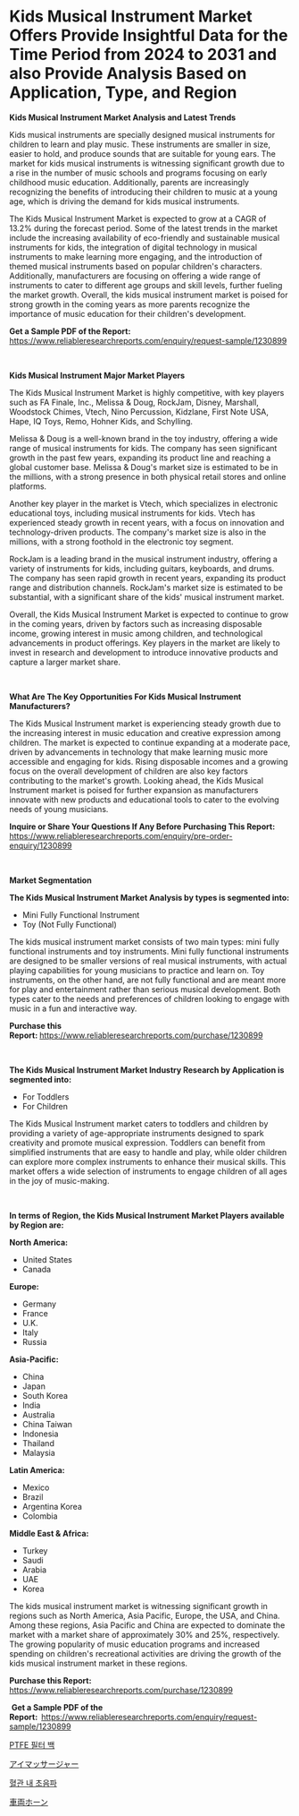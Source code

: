 <p><h1>Kids Musical Instrument Market Offers Provide Insightful Data for the Time Period from 2024 to 2031 and also Provide Analysis Based on Application, Type, and Region</h1></p><p><strong>Kids Musical Instrument Market Analysis and Latest Trends</strong></p>
<p><p>Kids musical instruments are specially designed musical instruments for children to learn and play music. These instruments are smaller in size, easier to hold, and produce sounds that are suitable for young ears. The market for kids musical instruments is witnessing significant growth due to a rise in the number of music schools and programs focusing on early childhood music education. Additionally, parents are increasingly recognizing the benefits of introducing their children to music at a young age, which is driving the demand for kids musical instruments.</p><p>The Kids Musical Instrument Market is expected to grow at a CAGR of 13.2% during the forecast period. Some of the latest trends in the market include the increasing availability of eco-friendly and sustainable musical instruments for kids, the integration of digital technology in musical instruments to make learning more engaging, and the introduction of themed musical instruments based on popular children's characters. Additionally, manufacturers are focusing on offering a wide range of instruments to cater to different age groups and skill levels, further fueling the market growth. Overall, the kids musical instrument market is poised for strong growth in the coming years as more parents recognize the importance of music education for their children's development.</p></p>
<p><strong>Get a Sample PDF of the Report:&nbsp;</strong> <a href="https://www.reliableresearchreports.com/enquiry/request-sample/1230899">https://www.reliableresearchreports.com/enquiry/request-sample/1230899</a></p>
<p>&nbsp;</p>
<p><strong>Kids Musical Instrument Major Market Players</strong></p>
<p><p>The Kids Musical Instrument Market is highly competitive, with key players such as FA Finale, Inc., Melissa & Doug, RockJam, Disney, Marshall, Woodstock Chimes, Vtech, Nino Percussion, Kidzlane, First Note USA, Hape, IQ Toys, Remo, Hohner Kids, and Schylling. </p><p>Melissa & Doug is a well-known brand in the toy industry, offering a wide range of musical instruments for kids. The company has seen significant growth in the past few years, expanding its product line and reaching a global customer base. Melissa & Doug's market size is estimated to be in the millions, with a strong presence in both physical retail stores and online platforms. </p><p>Another key player in the market is Vtech, which specializes in electronic educational toys, including musical instruments for kids. Vtech has experienced steady growth in recent years, with a focus on innovation and technology-driven products. The company's market size is also in the millions, with a strong foothold in the electronic toy segment. </p><p>RockJam is a leading brand in the musical instrument industry, offering a variety of instruments for kids, including guitars, keyboards, and drums. The company has seen rapid growth in recent years, expanding its product range and distribution channels. RockJam's market size is estimated to be substantial, with a significant share of the kids' musical instrument market.</p><p>Overall, the Kids Musical Instrument Market is expected to continue to grow in the coming years, driven by factors such as increasing disposable income, growing interest in music among children, and technological advancements in product offerings. Key players in the market are likely to invest in research and development to introduce innovative products and capture a larger market share.</p></p>
<p>&nbsp;</p>
<p><strong>What Are The Key Opportunities For Kids Musical Instrument Manufacturers?</strong></p>
<p><p>The Kids Musical Instrument market is experiencing steady growth due to the increasing interest in music education and creative expression among children. The market is expected to continue expanding at a moderate pace, driven by advancements in technology that make learning music more accessible and engaging for kids. Rising disposable incomes and a growing focus on the overall development of children are also key factors contributing to the market's growth. Looking ahead, the Kids Musical Instrument market is poised for further expansion as manufacturers innovate with new products and educational tools to cater to the evolving needs of young musicians.</p></p>
<p><strong>Inquire or Share Your Questions If Any Before Purchasing This Report:</strong> <a href="https://www.reliableresearchreports.com/enquiry/pre-order-enquiry/1230899">https://www.reliableresearchreports.com/enquiry/pre-order-enquiry/1230899</a></p>
<p>&nbsp;</p>
<p><strong>Market Segmentation</strong></p>
<p><strong>The Kids Musical Instrument Market Analysis by types is segmented into:</strong></p>
<p><ul><li>Mini Fully Functional Instrument</li><li>Toy (Not Fully Functional)</li></ul></p>
<p><p>The kids musical instrument market consists of two main types: mini fully functional instruments and toy instruments. Mini fully functional instruments are designed to be smaller versions of real musical instruments, with actual playing capabilities for young musicians to practice and learn on. Toy instruments, on the other hand, are not fully functional and are meant more for play and entertainment rather than serious musical development. Both types cater to the needs and preferences of children looking to engage with music in a fun and interactive way.</p></p>
<p><strong>Purchase this Report:&nbsp;</strong><a href="https://www.reliableresearchreports.com/purchase/1230899">https://www.reliableresearchreports.com/purchase/1230899</a></p>
<p>&nbsp;</p>
<p><strong>The Kids Musical Instrument Market Industry Research by Application is segmented into:</strong></p>
<p><ul><li>For Toddlers</li><li>For Children</li></ul></p>
<p><p>The Kids Musical Instrument market caters to toddlers and children by providing a variety of age-appropriate instruments designed to spark creativity and promote musical expression. Toddlers can benefit from simplified instruments that are easy to handle and play, while older children can explore more complex instruments to enhance their musical skills. This market offers a wide selection of instruments to engage children of all ages in the joy of music-making.</p></p>
<p>&nbsp;</p>
<p><strong>In terms of Region, the Kids Musical Instrument Market Players available by Region are:</strong></p>
<p>
    <p> <strong> North America: </strong>
        <ul>
            <li>United States</li>
            <li>Canada</li>
        </ul>
        </p> 
    <p> <strong> Europe: </strong>
        <ul>
            <li>Germany</li>
            <li>France</li>
            <li>U.K.</li>
            <li>Italy</li>
            <li>Russia</li>
        </ul>
        </p> 
    <p> <strong> Asia-Pacific: </strong>
        <ul>
            <li>China</li>
            <li>Japan</li>
            <li>South Korea</li>
            <li>India</li>
            <li>Australia</li>
            <li>China Taiwan</li>
            <li>Indonesia</li>
            <li>Thailand</li>
            <li>Malaysia</li>
        </ul>
        </p> 
    <p> <strong> Latin America: </strong>
        <ul>
            <li>Mexico</li>
            <li>Brazil</li>
            <li>Argentina Korea</li>
            <li>Colombia</li>
        </ul>
        </p> 
    <p> <strong> Middle East & Africa: </strong>
        <ul>
            <li>Turkey</li>
            <li>Saudi</li>
            <li>Arabia</li>
            <li>UAE</li>
            <li>Korea</li>
        </ul>
    </p>
    </p>
<p><p>The kids musical instrument market is witnessing significant growth in regions such as North America, Asia Pacific, Europe, the USA, and China. Among these regions, Asia Pacific and China are expected to dominate the market with a market share of approximately 30% and 25%, respectively. The growing popularity of music education programs and increased spending on children's recreational activities are driving the growth of the kids musical instrument market in these regions.</p></p>
<p><strong>Purchase this Report: </strong><a href="https://www.reliableresearchreports.com/purchase/1230899">https://www.reliableresearchreports.com/purchase/1230899</a></p>
<p>&nbsp;<strong>Get a Sample PDF of the Report:&nbsp;&nbsp;</strong><a href="https://www.reliableresearchreports.com/enquiry/request-sample/1230899">https://www.reliableresearchreports.com/enquiry/request-sample/1230899</a></p>
<p><strong></strong></p>
<p><p><a href="https://medium.com/@mayekuhic00/ptfe-%ED%95%84%ED%84%B0-%EB%B0%B1%EC%9D%98-%EC%8B%9C%EC%9E%A5%EC%9D%80-%EC%8B%9C%EC%9E%A5-%EC%A0%90%EC%9C%A0%EC%9C%A8-%ED%81%AC%EA%B8%B0-%EB%B0%8F-2031%EB%85%84%EA%B9%8C%EC%A7%80%EC%9D%98-%EC%98%88%EC%B8%A1%EB%90%9C-%EC%98%88%EC%B8%A1%EC%97%90-%EC%B4%88%EC%A0%90%EC%9D%84-%EB%A7%9E%EC%B6%94%EA%B3%A0-%EC%9E%88%EC%8A%B5%EB%8B%88%EB%8B%A4-7ea6e9dff545">PTFE 필터 백</a></p><p><a href="https://medium.com/@barrycuda1974/%E3%82%A2%E3%82%A4%E3%83%9E%E3%83%83%E3%82%B5%E3%83%BC%E3%82%B8%E3%83%A3%E3%83%BC%E5%B8%82%E5%A0%B4-%E7%AB%B6%E4%BA%89%E5%88%86%E6%9E%90-%E5%B8%82%E5%A0%B4%E5%8B%95%E5%90%91-2031%E5%B9%B4%E3%81%BE%E3%81%A7%E3%81%AE%E4%BA%88%E6%B8%AC-10265aa307e0">アイマッサージャー</a></p><p><a href="https://medium.com/@bereniceroberts1978/%ED%98%88%EA%B4%80-%EB%82%B4-%EC%B4%88%EC%9D%8C%ED%8C%8C-%EC%8B%9C%EC%9E%A5-2031%EB%85%84%EA%B9%8C%EC%A7%80%EC%9D%98-%ED%8A%B8%EB%A0%8C%EB%93%9C-%EC%98%88%EC%B8%A1-%EB%B0%8F-%EA%B2%BD%EC%9F%81-%EB%B6%84%EC%84%9D-5fe30675d8ef">혈관 내 초음파</a></p><p><a href="https://medium.com/@desekay3566/%E8%BB%8A%E4%B8%A1%E7%94%A8%E3%83%9B%E3%83%BC%E3%83%B3%E5%B8%82%E5%A0%B4-%E5%B8%82%E5%A0%B4%E6%88%90%E9%95%B7%E7%8E%87-%E5%B8%82%E5%A0%B4%E3%83%88%E3%83%AC%E3%83%B3%E3%83%89-%E3%81%8A%E3%82%88%E3%81%B3%E6%88%90%E9%95%B7%E6%88%A6%E7%95%A5%E3%81%AB%E3%81%A4%E3%81%84%E3%81%A6%E3%81%AE%E6%B4%9E%E5%AF%9F-dfc2a948f44c">車両ホーン</a></p></p>